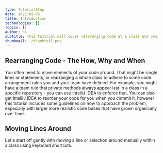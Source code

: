 ```yaml
---
type: TutorialStep
date: 2021-09-06
title: Introduction
technologies: []
topics: []
author: hs
subtitle: This tutorial will cover rearranging code at a class and project level. 
thumbnail: ./thumbnail.png
---
```


## Rearranging Code - The How, Why and When
You often need to move elements of your code around. That might be single lines or statements, or rearranging a whole class to adhere to some code arrangement rules you and your team have defined. For example, you might have a team rule that private methods always appear last in a class in a specific repository - you can use IntelliJ IDEA to enforce that. You can also get IntelliJ IDEA to reorder your code for you when you commit it, however this tutorial includes some guidelines on how to approach the problem, especially with larger more realistic code bases that have grown organically over time. 

## Moving Lines Around
Let's start off gently with moving a line or selection around manually within a class using keyboard shortcuts. 
